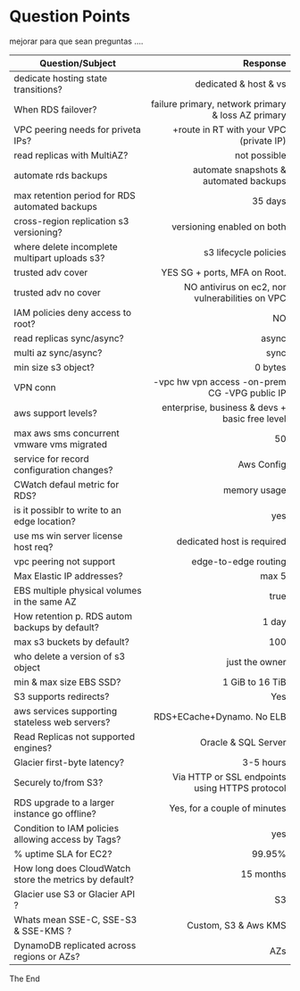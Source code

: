 # Question Points

mejorar para que sean preguntas ....


| Question/Subject | Response |
| --- | ---: |
| dedicate hosting state transitions? | dedicated & host & vs |
| When RDS failover? | failure primary, network primary & loss AZ primary |
| VPC peering needs for priveta IPs? | +route in RT with your VPC (private IP) |
| read replicas with MultiAZ? | not possible |
| automate rds backups | automate snapshots & automated backups |
| max retention period for RDS automated backups | 35 days |
| cross-region replication s3 versioning? | versioning enabled on both |
| where delete incomplete multipart uploads s3? | s3 lifecycle policies |
| trusted adv cover | YES SG + ports, MFA on Root.  |
| trusted adv no cover | NO antivirus on ec2, nor vulnerabilities on VPC |
| IAM policies deny access to root? | NO |
| read replicas sync/async? | async |
| multi az sync/async? | sync |
| min size s3 object? | 0 bytes |
| VPN conn | -vpc hw vpn access -on-prem CG -VPG public IP |
| aws support levels?| enterprise, business & devs + basic free level |
| max aws sms concurrent vmware vms migrated | 50 |
| service for record configuration changes? | Aws Config |
| CWatch defaul metric for RDS? | memory usage |
| is it possiblr to write to an edge location? | yes |
| use ms win server license host req?  | dedicated host is required |
| vpc peering not support | edge-to-edge routing |
| Max Elastic IP addresses? | max 5 |
| EBS multiple physical volumes in the same AZ | true |
| How retention p. RDS autom backups by default? | 1 day  |
| max s3 buckets by default? | 100 |
| who delete a version of s3 object | just the owner |
| min & max size EBS SSD? | 1 GiB to 16 TiB |
| S3 supports redirects? | Yes |
| aws services supporting stateless web servers? | RDS+ECache+Dynamo. No ELB |
| Read Replicas not supported engines? | Oracle & SQL Server |
| Glacier first-byte latency? | 3-5 hours |
| Securely to/from S3? | Via HTTP or SSL endpoints using HTTPS protocol |
| RDS upgrade to a larger instance go offline? | Yes, for a couple of minutes |
| Condition to IAM policies allowing access by Tags? | yes |
| % uptime SLA for EC2? | 99.95% |
| How long does CloudWatch store the metrics by default? | 15 months |
| Glacier use S3 or Glacier API ? | S3 |
| Whats mean SSE-C, SSE-S3 & SSE-KMS ? | Custom, S3 & Aws KMS  |
| DynamoDB replicated across regions or AZs? | AZs |

The End
